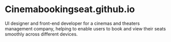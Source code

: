# Cinemabookingseat.github.io
UI designer and front-end developer for a cinemas and theaters management company, helping to enable users to book and view their seats smoothly across different devices.

